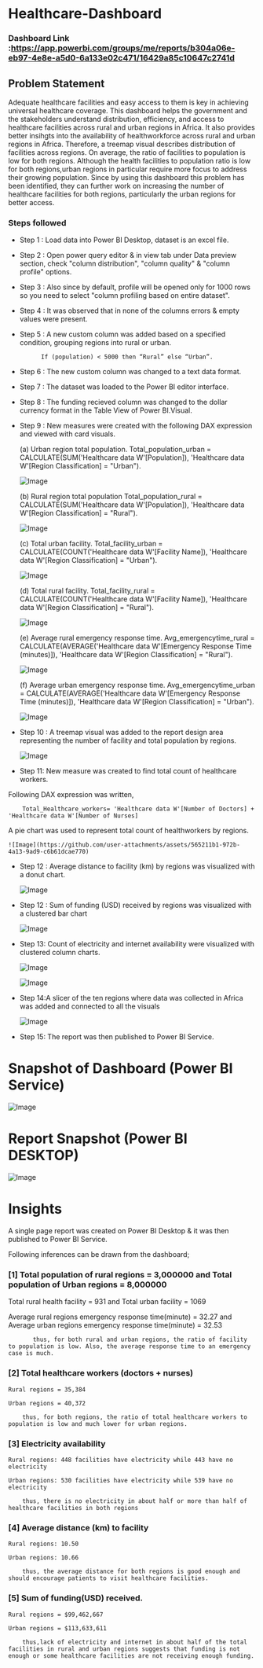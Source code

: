 # Healthcare-Dashboard

### Dashboard Link :https://app.powerbi.com/groups/me/reports/b304a06e-eb97-4e8e-a5d0-6a133e02c471/16429a85c10647c2741d

## Problem Statement

Adequate healthcare facilities and easy access to them is key in achieving universal healthcare coverage. This dashboard helps the government and the stakeholders understand distribution, efficiency, and access to healthcare facilities across rural and urban regions in Africa. 
It also provides better insihgts into the availability of healthworkforce across rural and urban regions in Africa. Therefore, a treemap visual describes distribution of facilities across regions.
On average, the ratio of facilities to population is low for both regions. Although the health facilities to population ratio is low for both regions,urban regions in particular require more focus to address their growing population. Since by using this dashboard this problem has been identified, they can further work on increasing the number of healthcare facilities for both regions, particularly the urban regions for better access. 


### Steps followed 

- Step 1 : Load data into Power BI Desktop, dataset is an excel file.
- Step 2 : Open power query editor & in view tab under Data preview section, check "column distribution", "column quality" & "column profile" options.
- Step 3 : Also since by default, profile will be opened only for 1000 rows so you need to select "column profiling based on entire dataset".
- Step 4 : It was observed that in none of the columns errors & empty values were present.
- Step 5 : A new custom column was added based on a specified condition, grouping regions into rural or urban.

            If (population) < 5000 then “Rural” else “Urban”.

- Step 6 : The new custom column was changed to a text data format.
- Step 7 : The dataset was loaded to the Power BI editor interface. 
- Step 8 : The funding recieved column was changed to the dollar currency format in the Table View of Power BI.Visual.
- Step 9 : New measures were created with the following DAX expression and viewed with card visuals.

  (a) Urban region total population.
	Total_population_urban = CALCULATE(SUM('Healthcare data W'[Population]), 'Healthcare data W'[Region Classification] = "Urban").
	
	![Image](https://github.com/user-attachments/assets/c8154def-ee42-4dbf-8d2b-15ccffa8d761)
  
  (b) Rural region total population
	Total_population_rural = CALCULATE(SUM('Healthcare data W'[Population]), 'Healthcare data W'[Region Classification] = "Rural").

	![Image](https://github.com/user-attachments/assets/f10a8a92-2da0-4ac9-a311-ead3361fda24)

  (c) Total urban facility.
	Total_facility_urban = CALCULATE(COUNT('Healthcare data W'[Facility Name]), 'Healthcare data W'[Region Classification] = "Urban").

	![Image](https://github.com/user-attachments/assets/741ec021-b08d-4e3d-8faa-44aaf783b9d0)

  (d) Total rural facility.
	Total_facility_rural = CALCULATE(COUNT('Healthcare data W'[Facility Name]), 'Healthcare data W'[Region Classification] = "Rural").

	![Image](https://github.com/user-attachments/assets/cb6d7c1b-f72e-4f0f-8b8c-a1f4bf964621)

  (e) Average rural emergency response time.
	Avg_emergencytime_rural = CALCULATE(AVERAGE('Healthcare data W'[Emergency Response Time (minutes)]), 'Healthcare data W'[Region Classification] = "Rural").

	![Image](https://github.com/user-attachments/assets/113e32fa-d6fe-4e3b-9009-9412c79d9dc3)

  (f) Average urban emergency response time.
	Avg_emergencytime_urban = CALCULATE(AVERAGE('Healthcare data W'[Emergency Response Time (minutes)]), 'Healthcare data W'[Region Classification] = "Urban").

	![Image](https://github.com/user-attachments/assets/624e21c5-b179-40cd-b02c-ac4d14f4f7cf)

- Step 10 : A treemap visual was added to the report design area representing the number of facility and total population by regions.

	![Image](https://github.com/user-attachments/assets/d1dd0b9b-bac4-447b-af3b-b137015f77bd)
        
- Step 11: New measure was created to find total count of healthcare workers.

Following DAX expression was written,
        
        Total_Healthcare_workers= 'Healthcare data W'[Number of Doctors] + 'Healthcare data W'[Number of Nurses]
        
A pie chart was used to represent total count of healthworkers by regions.

	![Image](https://github.com/user-attachments/assets/565211b1-972b-4a13-9ad9-c6b61dcae770)
        
 
 - Step 12 : Average distance to facility (km) by regions was visualized with a donut chart.
 
	![Image](https://github.com/user-attachments/assets/2a4e6294-339e-46e1-96af-22245cabf732)

 - Step 12 : Sum of funding (USD) received by regions was visualized with a clustered bar chart

	![Image](https://github.com/user-attachments/assets/65af6e07-ccd8-41dd-94db-112d76654fd7)

- Step 13: Count of electricity and internet availability were visualized with clustered column charts.

	![Image](https://github.com/user-attachments/assets/b9279a8f-afcc-4b65-b436-4835e241ca6c)


	![Image](https://github.com/user-attachments/assets/32c0c7d9-f2c0-4d2a-b947-b34efdddde11)

- Step 14:A slicer of the ten regions where data was collected in Africa was added and connected to all the visuals

	![Image](https://github.com/user-attachments/assets/452cb740-2bff-4557-ba1d-8326a9a9425e)

- Step 15: The report was then published to Power BI Service.
 
 # Snapshot of Dashboard (Power BI Service)

![Image](https://github.com/user-attachments/assets/e8111e1b-ca2a-495e-bdc9-92fa28c4ad4f)
 
 # Report Snapshot (Power BI DESKTOP)

 
![Image](https://github.com/user-attachments/assets/60b0bfbd-5533-4908-980b-b2927fe8af1e)

# Insights

A single page report was created on Power BI Desktop & it was then published to Power BI Service.

Following inferences can be drawn from the dashboard;

### [1] Total population of rural regions = 3,000000 and Total population of Urban regions = 8,000000

   Total rural health facility = 931 and Total urban facility = 1069

   Average rural regions emergency response time(minute) = 32.27 and Average urban regions emergency response time(minute) = 32.53

           thus, for both rural and urban regions, the ratio of facility to population is low. Also, the average response time to an emergency case is much.
           
### [2] Total healthcare workers (doctors + nurses)
	
	Rural regions = 35,384

	Urban regions = 40,372
		
		thus, for both regions, the ratio of total healthcare workers to population is low and much lower for urban regions.
   
  ### [3] Electricity availability

	Rural regions: 448 facilities have electricity while 443 have no electricity

	Urban regions: 530 facilities have electricity while 539 have no electricity

		thus, there is no electricity in about half or more than half of healthcare facilities in both regions 
  
      
 ### [4] Average distance (km) to facility

	Rural regions: 10.50

	Urban regions: 10.66

		thus, the average distance for both regions is good enough and should encourage patients to visit healthcare facilities.
 
 ### [5] Sum of funding(USD) received.

	Rural regions = $99,462,667

	Urban regions = $113,633,611

		thus,lack of electricity and internet in about half of the total facilities in rural and urban regions suggests that funding is not enough or some healthcare facilities are not receiving enough funding.
